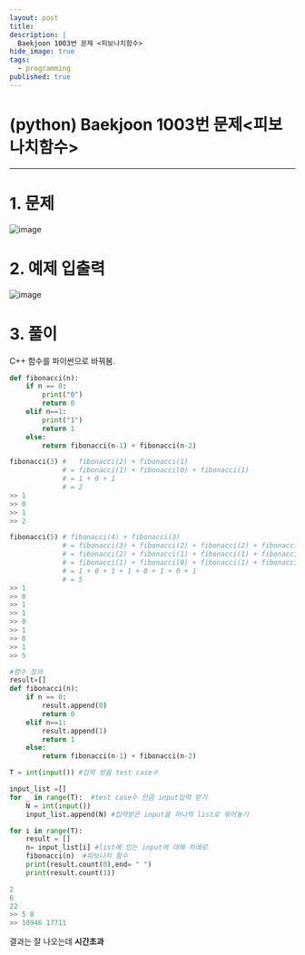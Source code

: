 ```yaml
---
layout: post
title: 
description: |
  Baekjoon 1003번 문제 <피보나치함수>
hide_image: true
tags:
  - programming
published: true
---
```


# (python) Baekjoon 1003번 문제<피보나치함수>
* * *

# 1. 문제
![image](https://user-images.githubusercontent.com/69246778/176408322-6d33f021-e766-420f-b0ea-d90a009fe7cf.png)

# 2. 예제 입출력
![image](https://user-images.githubusercontent.com/69246778/176408410-b4472574-32f5-4090-bf6b-842a8b16ccac.png)

# 3. 풀이
C++ 함수를 파이썬으로 바꿔봄.
```py
def fibonacci(n):
    if n == 0:
        print("0")
        return 0
    elif n==1:
        print("1")
        return 1
    else:
        return fibonacci(n-1) + fibonacci(n-2)
```
```py
fibonacci(3) #   fibonacci(2) + fibonacci(1) 
             # = fibonacci(1) + fibonacci(0) + fibonacci(1)  
             # = 1 + 0 + 1 
             # = 2 
>> 1 
>> 0  
>> 1  
>> 2
```

```py
fibonacci(5) # fibonacci(4) + fibonacci(3)
             # = fibonacci(3) + fibonacci(2) + fibonacci(2) + fibonacci(1)
             # = fibonacci(2) + fibonacci(1) + fibonacci(1) + fibonacci(0) + fibonacci(1) + fibonacci(0) + fibonacci(1)
             # = fibonacci(1) + fibonacci(0) + fibonacci(1) + fibonacci(1) + fibonacci(0) + fibonacci(1) + fibonacci(0) + fibonacci(1) 
             # = 1 + 0 + 1 + 1 + 0 + 1 + 0 + 1
             # = 5
>> 1 
>> 0
>> 1
>> 1
>> 0
>> 1
>> 0
>> 1
>> 5
```

```py
#함수 정의
result=[]
def fibonacci(n):
    if n == 0:
        result.append(0)
        return 0
    elif n==1:
        result.append(1)
        return 1
    else:
        return fibonacci(n-1) + fibonacci(n-2)

T = int(input()) #입력 받을 test case수 

input_list =[]
for _ in range(T):  #test case수 만큼 input입력 받기
    N = int(input())
    input_list.append(N) #입력받은 input을 하나의 list로 묶어놓기

for i in range(T): 
    result = []
    n= input_list[i] #list에 있는 input에 대해 차례로 
    fibonacci(n)  #피보나치 함수
    print(result.count(0),end= " ")
    print(result.count(1))
```
```py
2
6
22
>> 5 8
>> 10946 17711
```
결과는 잘 나오는데 **시간초과**

